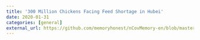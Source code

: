 ```yaml
---
title: '300 Million Chickens Facing Feed Shortage in Hubei'
date: 2020-01-31
categories: [general]
external_url: https://github.com/memoryhonest/nCovMemory-en/blob/master/docs/2020-01-31/chickens_facing_feed_shortage.md
---
```

